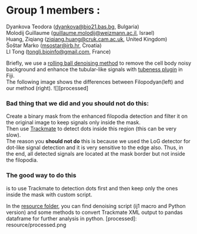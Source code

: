 # Group 1 members :<br> 
Dyankova Teodora ([dyankova@bio21.bas.bg](dyankova@bio21.bas.bg), Bulgaria)<br>
Molodij Guillaume ([guillaume.molodij@weizmann.ac.il](guillaume.molodij@weizmann.ac.il), Israel)<br>
Huang, Ziqiang ([ziqiang.huang@cruk.cam.ac.uk](ziqiang.huang@cruk.cam.ac.uk), United Kingdom)<br>
Šoštar Marko ([msostar@irb.hr](msostar@irb.hr), Croatia)<br>
LI Tong ([tongli.bioinfo@gmail.com](tongli.bioinfo@gmail.com), France)<br>

Briefly, we use a [rolling ball denoising method](https://imagej.net/Rolling_Ball_Background_Subtraction) to remove the cell body noisy background and enhance the tubular-like signals with [tubeness plugin](https://www.longair.net/edinburgh/imagej/tubeness/) in Fiji.<br>
The following image shows the differences between Filopodyan(left) and our method (right).
![][processed]
### __Bad thing that we did and you should not do this__:
Create a binary mask from the enhanced filopodia detection and filter it on the original image to keep signals only inside the mask.<br>
Then use [Trackmate](https://imagej.net/TrackMate) to detect dots inside this region (this can be very slow). <br>
The reason you __should not do__ this is because we used the LoG detector for dot-like signal detection and it is very sensitive to the edge also. Thus, in the end, all detected signals are located at the mask border but not inside the filopodia.<br>
### __The good way to do this__ <br>
is to use Trackmate to detection dots first and then keep only the ones inside the mask with custom script.

In the [resource folder](resource), you can find denoising script (ij1 macro and Python version) and some methods to convert Trackmate XML output to pandas dataframe for further analysis in python.
[processed]: resource/processed.png